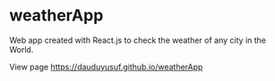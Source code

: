# weatherApp
Web app created with React.js to check the weather of any city in the World.

View page
https://dauduyusuf.github.io/weatherApp
